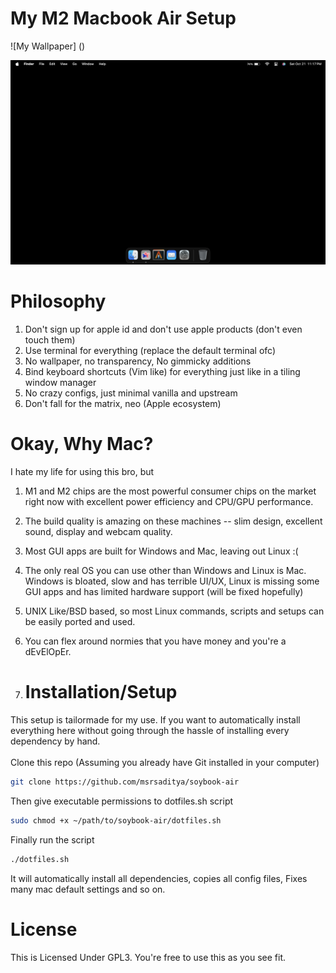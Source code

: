 # My M2 Macbook Air Setup

![My Wallpaper]
()

![My Wallpaper](https://github.com/msrsaditya/soybook-air/blob/main/wallpaper.png)

# Philosophy

1. Don't sign up for apple id and don't use apple products (don't even touch them)
2. Use terminal for everything (replace the default terminal ofc)
3. No wallpaper, no transparency, No gimmicky additions
4. Bind keyboard shortcuts (Vim like) for everything just like in a tiling window manager
5. No crazy configs, just minimal vanilla and upstream
6. Don't fall for the matrix, neo (Apple ecosystem)

 # Okay, Why Mac?

 I hate my life for using this bro, but
 1. M1 and M2 chips are the most powerful consumer chips on the market right now with excellent power efficiency and CPU/GPU performance.
 2. The build quality is amazing on these machines -- slim design, excellent sound, display and webcam quality.
 3. Most GUI apps are built for Windows and Mac, leaving out Linux :(
 4. The only real OS you can use other than Windows and Linux is Mac. Windows is bloated, slow and has terrible UI/UX, Linux is missing some GUI apps and has limited hardware support (will be fixed hopefully) 
 5. UNIX Like/BSD based, so most Linux commands, scripts and setups can be easily ported and used.
 6. You can flex around normies that you have money and you're a dEvElOpEr.

 7. # Installation/Setup
This setup is tailormade for my use. If you want to automatically install everything here without going through the hassle of installing every dependency by hand. <br><br>
Clone this repo (Assuming you already have Git installed in your computer)
```bash
git clone https://github.com/msrsaditya/soybook-air
```
Then give executable permissions to dotfiles.sh script
```bash
sudo chmod +x ~/path/to/soybook-air/dotfiles.sh
```
Finally run the script
```bash
./dotfiles.sh
```
It will automatically install all dependencies, copies all config files, Fixes many mac default settings and so on.

# License
This is Licensed Under GPL3. You're free to use this as you see fit.
